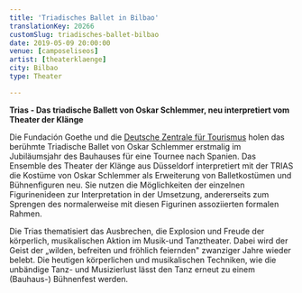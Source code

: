 ```yaml
---
title: 'Triadisches Ballet in Bilbao'
translationKey: 20266
customSlug: triadisches-ballet-bilbao
date: 2019-05-09 20:00:00
venue: [camposeliseos]
artist: [theaterklaenge]
city: Bilbao
type: Theater

---
```

<strong>Trias - Das triadische Ballett von Oskar Schlemmer, neu interpretiert vom Theater der Klänge</strong>

Die Fundación Goethe und die <a href="https://www.germany.travel/de/index.html" rel="noopener noreferrer" target="_blank">Deutsche Zentrale für Tourismus</a> holen das berühmte Triadische Ballet von Oskar Schlemmer erstmalig im Jubiläumsjahr des Bauhauses für eine Tournee nach Spanien. Das Ensemble des Theater der Klänge aus Düsseldorf interpretiert mit der TRIAS die Kostüme von Oskar Schlemmer als Erweiterung von Balletkostümen und Bühnenfiguren neu. Sie nutzen die Möglichkeiten der einzelnen Figurinenideen zur Interpretation in der Umsetzung, andererseits zum Sprengen des normalerweise mit diesen Figurinen assoziierten formalen Rahmen. 

Die Trias thematisiert das Ausbrechen, die Explosion und Freude der körperlich, musikalischen Aktion im Musik-und Tanztheater. Dabei wird der Geist der „wilden, befreiten und fröhlich feiernden" zwanziger Jahre wieder belebt. Die heutigen körperlichen und musikalischen Techniken, wie die unbändige Tanz- und Musizierlust lässt den Tanz erneut zu einem (Bauhaus-) Bühnenfest werden.

